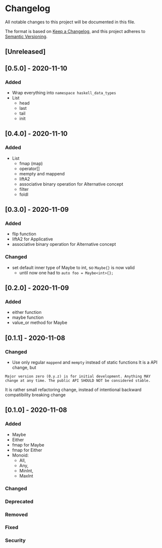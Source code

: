 # Changelog
All notable changes to this project will be documented in this file.

The format is based on [Keep a Changelog](https://keepachangelog.com/en/1.0.0/),
and this project adheres to [Semantic Versioning](https://semver.org/spec/v2.0.0.html).

## [Unreleased]

## [0.5.0] - 2020-11-10
### Added
 - Wrap everything into `namespace haskell_data_types`
 - List
   - head
   - last
   - tail
   - init

## [0.4.0] - 2020-11-10
### Added
 - List
   - fmap (map)
   - operator[]
   - mempty and mappend
   - liftA2
   - associative binary operation for Alternative concept
   - filter
   - foldl

## [0.3.0] - 2020-11-09
### Added
 - flip function
 - liftA2 for Applicative
 - associative binary operation for Alternative concept

### Changed
 - set default inner type of Maybe to int, so `Maybe{}` is now valid
   - until now one had to `auto foo = Maybe<int>{};`

## [0.2.0] - 2020-11-09
### Added
 - either function
 - maybe function
 - value_or method for Maybe

## [0.1.1] - 2020-11-08

### Changed
- Use only regular `mappend` and `mempty` instead of static functions
  It is a API change, but

```
Major version zero (0.y.z) is for initial development. Anything MAY change at any time. The public API SHOULD NOT be considered stable.
```
It is rather small refactoring change, instead of intentional backward compatibility breaking change

## [0.1.0] - 2020-11-08
### Added
- Maybe
- Either
- fmap for Maybe
- fmap for Either
- Monoid: 
  - All, 
  - Any, 
  - MinInt, 
  - MaxInt

### Changed

### Deprecated

### Removed

### Fixed

### Security
